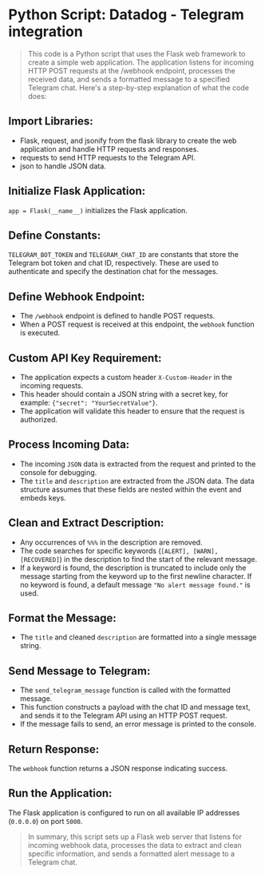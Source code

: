 # Python Script: Datadog - Telegram integration

>This code is a Python script that uses the Flask web framework to create a simple web application. The application listens for incoming HTTP POST requests at the /webhook endpoint, processes the received data, and sends a formatted message to a specified Telegram chat. Here's a step-by-step explanation of what the code does:

## Import Libraries:

* Flask, request, and jsonify from the flask library to create the web application and handle HTTP requests and responses.
* requests to send HTTP requests to the Telegram API.
* json to handle JSON data.
  
## Initialize Flask Application:

`app = Flask(__name__)` initializes the Flask application.

## Define Constants:

`TELEGRAM_BOT_TOKEN` and `TELEGRAM_CHAT_ID` are constants that store the Telegram bot token and chat ID, respectively. These are used to authenticate and specify the destination chat for the messages.

## Define Webhook Endpoint:

* The `/webhook` endpoint is defined to handle POST requests.
* When a POST request is received at this endpoint, the `webhook` function is executed.

## Custom API Key Requirement:

* The application expects a custom header `X-Custom-Header` in the incoming requests.
* This header should contain a JSON string with a secret key, for example: `{"secret": "YourSecretValue"}`.
* The application will validate this header to ensure that the request is authorized.

## Process Incoming Data:

* The incoming `JSON` data is extracted from the request and printed to the console for debugging.
* The `title` and `description` are extracted from the JSON data. The data structure assumes that these fields are nested within the event and embeds keys.


## Clean and Extract Description:

* Any occurrences of `%%%` in the description are removed.
* The code searches for specific keywords (`[ALERT], [WARN], [RECOVERED]`) in the description to find the start of the relevant message.
* If a keyword is found, the description is truncated to include only the message starting from the keyword up to the first newline character. If no keyword is found, a default message `"No alert message found."` is used.


## Format the Message:

* The `title` and cleaned `description` are formatted into a single message string.


## Send Message to Telegram:

* The `send_telegram_message` function is called with the formatted message.
* This function constructs a payload with the chat ID and message text, and sends it to the Telegram API using an HTTP POST request.
* If the message fails to send, an error message is printed to the console.


## Return Response:

The `webhook` function returns a JSON response indicating success.


## Run the Application:

The Flask application is configured to run on all available IP addresses (`0.0.0.0`) on port `5000`.

>In summary, this script sets up a Flask web server that listens for incoming webhook data, processes the data to extract and clean specific information, and sends a formatted alert message to a Telegram chat.